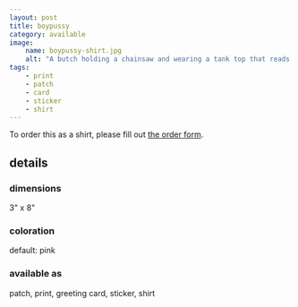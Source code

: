 ```yaml
---
layout: post
title: boypussy
category: available
image: 
    name: boypussy-shirt.jpg
    alt: "A butch holding a chainsaw and wearing a tank top that reads boypussy in pink Barbie font."
tags:
    - print
    - patch
    - card
    - sticker
    - shirt
---
```


To order this as a shirt, please fill out [the order form](https://form.jotform.com/232605838354056).

## details

### dimensions

3" x 8"

### coloration

default: pink

### available as

patch, print, greeting card, sticker, shirt
